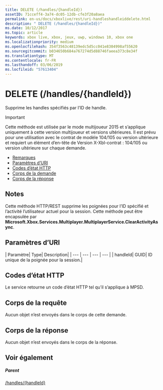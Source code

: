 ```yaml
---
title: DELETE (/handles/{handleId})
assetID: 71cceff4-3a74-dc05-12db-cfe3f20a8aea
permalink: en-us/docs/xboxlive/rest/uri-handleshandleiddelete.html
description: " DELETE (/handles/{handleId})"
ms.date: 10/12/2017
ms.topic: article
keywords: xbox live, xbox, jeux, uwp, windows 10, xbox one
ms.localizationpriority: medium
ms.openlocfilehash: 354f3563c48139edc5d5cc041e8304998af55620
ms.sourcegitcommit: b034650b684a767274d5d88746faeea373c8e34f
ms.translationtype: MT
ms.contentlocale: fr-FR
ms.lasthandoff: 03/06/2019
ms.locfileid: "57613404"
---
```

# <a name="delete-handleshandleid"></a>DELETE (/handles/{handleId})
Supprime les handles spécifiés par l’ID de handle.

> [!IMPORTANT]
> Cette méthode est utilisée par le mode multijoueur 2015 et s’applique uniquement à cette version multijoueur et versions ultérieures. Il est prévu pour une utilisation avec le contrat de modèle 104/105 ou version ultérieure et requiert un élément d’en-tête de Version X-Xbl-contrat : 104/105 ou version ultérieure sur chaque demande.

  * [Remarques](#ID4ET)
  * [Paramètres d’URI](#ID4EAB)
  * [Codes d’état HTTP](#ID4ELB)
  * [Corps de la demande](#ID4ESB)
  * [Corps de la réponse](#ID4E4B)

<a id="ID4ET"></a>


## <a name="remarks"></a>Notes
Cette méthode HTTP/REST supprime les poignées pour l’ID spécifié et l’activité l’utilisateur actuel pour la session. Cette méthode peut être encapsulée par **Microsoft.Xbox.Services.Multiplayer.MultiplayerService.ClearActivityAsync**.  
<a id="ID4EAB"></a>


## <a name="uri-parameters"></a>Paramètres d’URI

| Paramètre| Type| Description|
| --- | --- | --- | --- |
| handleId| GUID| ID unique de la poignée pour la session.|

<a id="ID4ELB"></a>


## <a name="http-status-codes"></a>Codes d’état HTTP
Le service retourne un code d’état HTTP tel qu’il s’applique à MPSD.  
<a id="ID4ESB"></a>


## <a name="request-body"></a>Corps de la requête

Aucun objet n’est envoyés dans le corps de cette demande.

<a id="ID4E4B"></a>


## <a name="response-body"></a>Corps de la réponse

Aucun objet n’est envoyés dans le corps de la réponse.

<a id="ID4EIC"></a>


## <a name="see-also"></a>Voir également

<a id="ID4EKC"></a>


##### <a name="parent"></a>Parent

[/handles/{handleId}](uri-handleshandleid.md)
